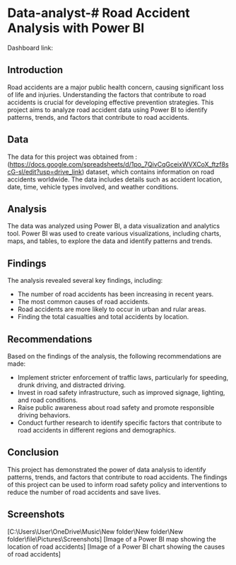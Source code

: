 # Data-analyst-# Road Accident Analysis with Power BI
Dashboard link:

## Introduction

Road accidents are a major public health concern, causing significant loss of life and injuries. Understanding the factors that contribute to road accidents is crucial for developing effective prevention strategies. This project aims to analyze road accident data using Power BI to identify patterns, trends, and factors that contribute to road accidents.

## Data

The data for this project was obtained from : (https://docs.google.com/spreadsheets/d/1po_7QivCqGceixWVXCoX_ftzf8scG-sl/edit?usp=drive_link) dataset, which contains information on road accidents worldwide. The data includes details such as accident location, date, time, vehicle types involved, and weather conditions.

## Analysis

The data was analyzed using Power BI, a data visualization and analytics tool. Power BI was used to create various visualizations, including charts, maps, and tables, to explore the data and identify patterns and trends.

## Findings

The analysis revealed several key findings, including:

* The number of road accidents has been increasing in recent years.
* The most common causes of road accidents.
* Road accidents are more likely to occur in urban and rular areas.
* Finding the total casualties and  total accidents by location. 

## Recommendations

Based on the findings of the analysis, the following recommendations are made:

* Implement stricter enforcement of traffic laws, particularly for speeding, drunk driving, and distracted driving.
* Invest in road safety infrastructure, such as improved signage, lighting, and road conditions.
* Raise public awareness about road safety and promote responsible driving behaviors.
* Conduct further research to identify specific factors that contribute to road accidents in different regions and demographics.

## Conclusion

This project has demonstrated the power of data analysis to identify patterns, trends, and factors that contribute to road accidents. The findings of this project can be used to inform road safety policy and interventions to reduce the number of road accidents and save lives.



## Screenshots

[C:\Users\User\OneDrive\Music\New folder\New folder\New folder\file\Pictures\Screenshots]
[Image of a Power BI map showing the location of road accidents]
[Image of a Power BI chart showing the causes of road accidents]



